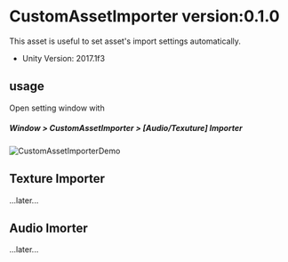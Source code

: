 # CustomAssetImporter version:0.1.0
This asset is useful to set asset's import settings automatically.
* Unity Version: 2017.1f3

## usage
Open setting window with
##### Window > CustomAssetImporter > [Audio/Texuture] Importer

![CustomAssetImporterDemo](https://github.com/charcolle/CustomAssetImporter/blob/master/DescFiles/CustomAssetImporter.gif?raw=true)

## Texture Importer
...later...
## Audio Imorter
...later...
